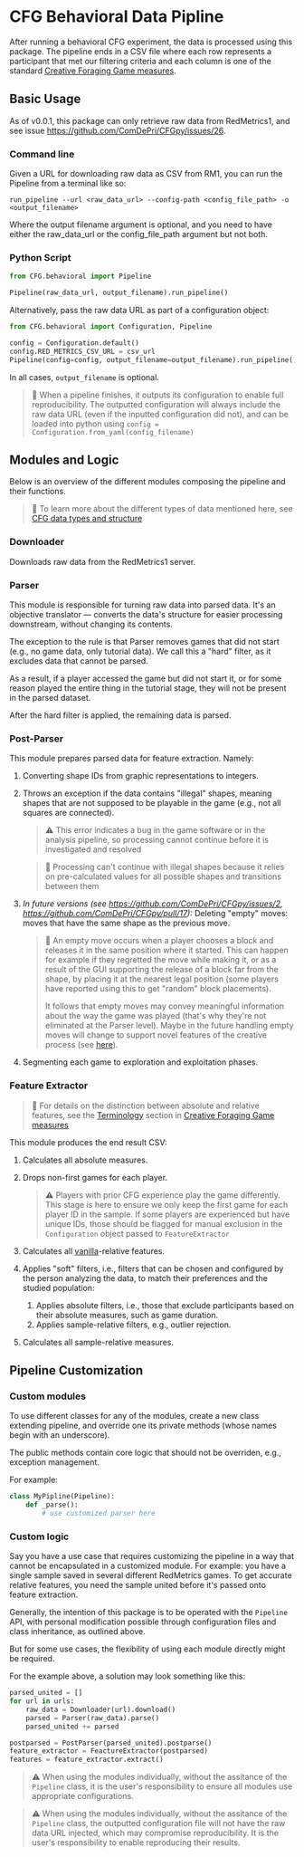 # CFG Behavioral Data Pipline

After running a behavioral CFG experiment, the data is processed using this package.
The pipeline ends in a CSV file where each row represents a participant that met our filtering criteria and each column is one of the standard [Creative Foraging Game measures](https://comdepri.slab.com/posts/nmhuytz6).

## Basic Usage
As of v0.0.1, this package can only retrieve raw data from RedMetrics1, and see issue https://github.com/ComDePri/CFGpy/issues/26.

### Command line
Given a URL for downloading raw data as CSV from RM1, you can run the Pipeline from a terminal like so:
```
run_pipeline --url <raw_data_url> --config-path <config_file_path> -o <output_filename>
```
Where the output filename argument is optional, and you need to have either the raw_data_url or the config_file_path argument but not both.

### Python Script
```python
from CFG.behavioral import Pipeline

Pipeline(raw_data_url, output_filename).run_pipeline()
```

Alternatively, pass the raw data URL as part of a configuration object:
```python
from CFG.behavioral import Configuration, Pipeline

config = Configuration.default()
config.RED_METRICS_CSV_URL = csv_url
Pipeline(config=config, output_filename=output_filename).run_pipeline()
```

In all cases, `output_filename` is optional.

> 📝 When a pipeline finishes, it outputs its configuration to enable full reproducibility. The outputted configuration will always include the raw data URL (even if the inputted configuration did not), and can be loaded into python using `config = Configuration.from_yaml(config_filename)`

## Modules and Logic
Below is an overview of the different modules composing the pipeline and their functions.

> 📝 To learn more about the different types of data mentioned here, see [CFG data types and structure](https://comdepri.slab.com/posts/b90dhs98)

### Downloader

Downloads raw data from the RedMetrics1 server.

### Parser

This module is responsible for turning raw data into parsed data. It's an objective translator — converts the data's structure for easier processing downstream, without changing its contents.

The exception to the rule is that Parser removes games that did not start (e.g., no game data, only tutorial data). We call this a "hard" filter, as it excludes data that cannot be parsed.

As a result, if a player accessed the game but did not start it, or for some reason played the entire thing in the tutorial stage, they will not be present in the parsed dataset.

After the hard filter is applied, the remaining data is parsed.

### Post-Parser

This module prepares parsed data for feature extraction. Namely:

1. Converting shape IDs from graphic representations to integers.
2. Throws an exception if the data contains "illegal" shapes, meaning shapes that are not supposed to be playable in the game (e.g., not all squares are connected).

    > ⚠️ This error indicates a bug in the game software or in the analysis pipeline, so processing cannot continue before it is investigated and resolved

    > 📝 Processing can't continue with illegal shapes because it relies on pre-calculated values for all possible shapes and transitions between them

3. _In future versions (see https://github.com/ComDePri/CFGpy/issues/2, https://github.com/ComDePri/CFGpy/pull/17):_ Deleting "empty" moves: moves that have the same shape as the previous move.

    > 📝 An empty move occurs when a player chooses a block and releases it in the same position where it started. This can happen for example if they regretted the move while making it, or as a result of the GUI supporting the release of a block far from the shape, by placing it at the nearest legal position (some players have reported using this to get "random" block placements).
    >
    > It follows that empty moves may convey meaningful information about the way the game was played (that's why they're not eliminated at the Parser level). Maybe in the future handling empty moves will change to support novel features of the creative process (see [here](https://comdepri.slab.com/posts/cfg-open-issues-v8w6zxv9#hc7c6-transitions-between-game-states-are-not-unique)).

4. Segmenting each game to exploration and exploitation phases.

### Feature Extractor

> 📝 For details on the distinction between absolute and relative features, see the [Terminology](https://comdepri.slab.com/posts/creative-foraging-game-measures-nmhuytz6#hut2h-terminology) section in [Creative Foraging Game measures](https://comdepri.slab.com/posts/nmhuytz6)

This module produces the end result CSV:

1. Calculates all absolute measures.
2. Drops non-first games for each player.

    > ⚠️ Players with prior CFG experience play the game differently. This stage is here to ensure we only keep the first game for each player ID in the sample. If some players are experienced but have unique IDs, those should be flagged for manual exclusion in the `Configuration` object passed to `FeatureExtractor`

3. Calculates all [vanilla](https://comdepri.slab.com/posts/e6tzqtk1)-relative features.
4. Applies "soft" filters, i.e., filters that can be chosen and configured by the person analyzing the data, to match their preferences and the studied population:
    1. Applies absolute filters, i.e., those that exclude participants based on their absolute measures, such as game duration.
    1. Applies sample-relative filters, e.g., outlier rejection.
5. Calculates all sample-relative measures.

## Pipeline Customization

### Custom modules

To use different classes for any of the modules, create a new class extending pipeline, and override one its private methods (whose names begin with an underscore).

The public methods contain core logic that should not be overriden, e.g., exception management.

For example:
```python
class MyPipline(Pipeline):
    def _parse():
        # use customized parser here
```

### Custom logic

Say you have a use case that requires customizing the pipeline in a way that cannot be encapsulated in a customized module. For example: you have a single sample saved in several different RedMetrics games. To get accurate relative features, you need the sample united before it's passed onto feature extraction.

Generally, the intention of this package is to be operated with the `Pipeline` API, with personal modification possible through configuration files and class inheritance, as outlined above.

But for some use cases, the flexibility of using each module directly might be required.

For the example above, a solution may look something like this:

```python
parsed_united = []
for url in urls:
    raw_data = Downloader(url).download()
    parsed = Parser(raw_data).parse()
    parsed_united += parsed

postparsed = PostParser(parsed_united).postparse()
feature_extractor = FeactureExtractor(postparsed)
features = feature_extractor.extract()
```

> ⚠️ When using the modules individually, without the assitance of the `Pipeline` class, it is the user's responsibility to ensure all modules use appropriate configurations.

> ⚠️ When using the modules individually, without the assitance of the `Pipeline` class, the outputted configuration file will not have the raw data URL injected, which may compromise reproducibility. It is the user's responsibility to enable reproducing their results.
